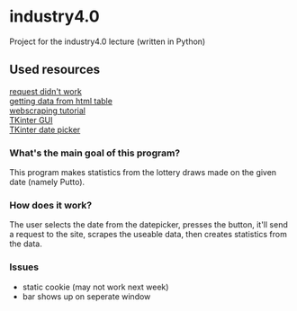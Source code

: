 # industry4.0
Project for the industry4.0 lecture
(written in Python)
## Used resources
[request didn't work](https://stackoverflow.com/questions/67660164/submitting-form-data-with-python-requests-post-not-working) \
[getting data from html table](https://stackoverflow.com/questions/11790535/extracting-data-from-html-table) \
[webscraping tutorial](https://www.geeksforgeeks.org/python-web-scraping-tutorial/) \
[TKinter GUI](https://www.geeksforgeeks.org/create-first-gui-application-using-python-tkinter/) \
[TKinter date picker](https://www.geeksforgeeks.org/create-a-date-picker-calendar-tkinter/)

### What's the main goal of this program?
This program makes statistics from the lottery draws made on the given date (namely Putto).
### How does it work?
The user selects the date from the datepicker, presses the button, it'll send a request to the site, scrapes the useable data, then creates statistics from the data.
### Issues
- static cookie (may not work next week)
- bar shows up on seperate window
